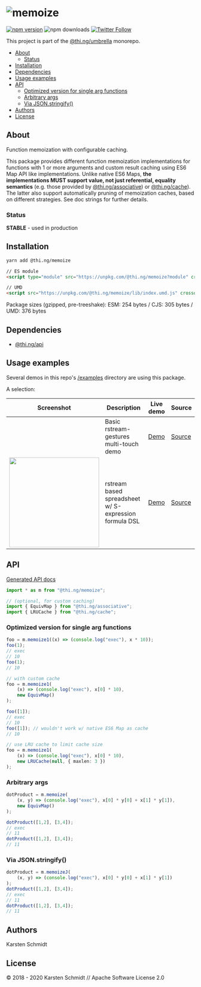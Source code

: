 <!-- This file is generated - DO NOT EDIT! -->

# ![memoize](https://media.thi.ng/umbrella/banners/thing-memoize.svg?fab914f9)

[![npm version](https://img.shields.io/npm/v/@thi.ng/memoize.svg)](https://www.npmjs.com/package/@thi.ng/memoize)
![npm downloads](https://img.shields.io/npm/dm/@thi.ng/memoize.svg)
[![Twitter Follow](https://img.shields.io/twitter/follow/thing_umbrella.svg?style=flat-square&label=twitter)](https://twitter.com/thing_umbrella)

This project is part of the
[@thi.ng/umbrella](https://github.com/thi-ng/umbrella/) monorepo.

- [About](#about)
  - [Status](#status)
- [Installation](#installation)
- [Dependencies](#dependencies)
- [Usage examples](#usage-examples)
- [API](#api)
  - [Optimized version for single arg functions](#optimized-version-for-single-arg-functions)
  - [Arbitrary args](#arbitrary-args)
  - [Via JSON.stringify()](#via-jsonstringify)
- [Authors](#authors)
- [License](#license)

## About

Function memoization with configurable caching.

This package provides different function memoization implementations for
functions with 1 or more arguments and custom result caching using ES6
Map API like implementations. Unlike native ES6 Maps, **the
implementations MUST support value, not just referential, equality
semantics** (e.g. those provided by
[@thi.ng/associative](https://github.com/thi-ng/umbrella/tree/develop/packages/associative))
or
[@thi.ng/cache](https://github.com/thi-ng/umbrella/tree/develop/packages/cache)).
The latter also support automatically pruning of memoization caches,
based on different strategies. See doc strings for further details.

### Status

**STABLE** - used in production

## Installation

```bash
yarn add @thi.ng/memoize
```

```html
// ES module
<script type="module" src="https://unpkg.com/@thi.ng/memoize?module" crossorigin></script>

// UMD
<script src="https://unpkg.com/@thi.ng/memoize/lib/index.umd.js" crossorigin></script>
```

Package sizes (gzipped, pre-treeshake): ESM: 254 bytes / CJS: 305 bytes / UMD: 376 bytes

## Dependencies

- [@thi.ng/api](https://github.com/thi-ng/umbrella/tree/develop/packages/api)

## Usage examples

Several demos in this repo's
[/examples](https://github.com/thi-ng/umbrella/tree/develop/examples)
directory are using this package.

A selection:

| Screenshot                                                                                                                 | Description                                           | Live demo                                                 | Source                                                                                 |
| -------------------------------------------------------------------------------------------------------------------------- | ----------------------------------------------------- | --------------------------------------------------------- | -------------------------------------------------------------------------------------- |
|                                                                                                                            | Basic rstream-gestures multi-touch demo               | [Demo](https://demo.thi.ng/umbrella/multitouch/)          | [Source](https://github.com/thi-ng/umbrella/tree/develop/examples/multitouch)          |
| <img src="https://raw.githubusercontent.com/thi-ng/umbrella/develop/assets/examples/rstream-spreadsheet.png" width="240"/> | rstream based spreadsheet w/ S-expression formula DSL | [Demo](https://demo.thi.ng/umbrella/rstream-spreadsheet/) | [Source](https://github.com/thi-ng/umbrella/tree/develop/examples/rstream-spreadsheet) |

## API

[Generated API docs](https://docs.thi.ng/umbrella/memoize/)

```ts
import * as m from "@thi.ng/memoize";

// (optional, for custom caching)
import { EquivMap } from "@thi.ng/associative";
import { LRUCache } from "@thi.ng/cache";
```

### Optimized version for single arg functions

```ts
foo = m.memoize1((x) => (console.log("exec"), x * 10));
foo(1);
// exec
// 10
foo(1);
// 10

// with custom cache
foo = m.memoize1(
    (x) => (console.log("exec"), x[0] * 10),
    new EquivMap()
);

foo([1]);
// exec
// 10
foo([1]); // wouldn't work w/ native ES6 Map as cache
// 10

// use LRU cache to limit cache size
foo = m.memoize1(
    (x) => (console.log("exec"), x[0] * 10),
    new LRUCache(null, { maxlen: 3 })
);
```

### Arbitrary args

```ts
dotProduct = m.memoize(
    (x, y) => (console.log("exec"), x[0] * y[0] + x[1] * y[1]),
    new EquivMap()
);

dotProduct([1,2], [3,4]);
// exec
// 11
dotProduct([1,2], [3,4]);
// 11
```

### Via JSON.stringify()

```ts
dotProduct = m.memoizeJ(
    (x, y) => (console.log("exec"), x[0] * y[0] + x[1] * y[1])
);
dotProduct([1,2], [3,4]);
// exec
// 11
dotProduct([1,2], [3,4]);
// 11
```

## Authors

Karsten Schmidt

## License

&copy; 2018 - 2020 Karsten Schmidt // Apache Software License 2.0
